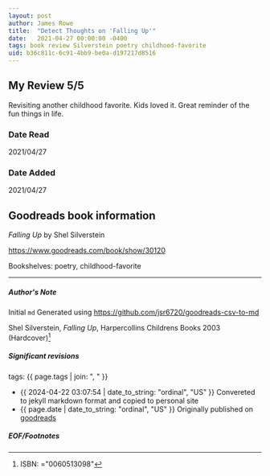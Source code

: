 ```yaml
---
layout: post
author: James Rowe
title:  "Detect Thoughts on 'Falling Up'"
date:   2021-04-27 00:00:00 -0400
tags: book review Silverstein poetry childhood-favorite
uid: b36c811c-6c91-4bb9-be0a-d197217d8516
---
```


<!-- highly dependent on how you personally use jekyll templates, and how you want this to show up -->
<!-- escape any jekyll keys with double brackets -->

## My Review 5/5

Revisiting another childhood favorite. Kids loved it. Great reminder of the fun things in life.

### Date Read
2021/04/27

### Date Added
2021/04/27

## Goodreads book information

*Falling Up* by Shel Silverstein

https://www.goodreads.com/book/show/30120

Bookshelves: poetry, childhood-favorite

---

##### Author's Note

Initial `md` Generated using https://github.com/jsr6720/goodreads-csv-to-md

Shel Silverstein, *Falling Up*,  Harpercollins Childrens Books 2003 (Hardcover)[^1]

##### Significant revisions

tags: {{ page.tags | join: ", " }} <!-- todo move this somewhere -->

- {{ 2024-04-22 03:07:54 | date_to_string: "ordinal", "US" }} Convereted to jekyll markdown format and copied to personal site
- {{ page.date | date_to_string: "ordinal", "US" }} Originally published on [goodreads](https://www.goodreads.com)

##### EOF/Footnotes

[^1]: ISBN: ="0060513098"